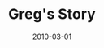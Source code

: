 ---
layout: media
category: media
title: "Greg's Story"
date: 2010-03-01
description: "Greg shares his story of freedom."
yt-video-id: "faneWQ20obw"
video: "http://s3.amazonaws.com/crossroads-media/other-media/video/GregInterview.mp4"
video-poster: "http://s3.amazonaws.com/crossroads-media/images/GregInterview-still.jpg"
---
